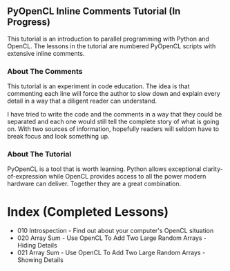 ## PyOpenCL Inline Comments Tutorial (In Progress)

This tutorial is an introduction to parallel programming with Python and OpenCL.  The lessons in the tutorial are numbered PyOpenCL scripts with extensive inline comments.

### About The Comments

This tutorial is an experiment in code education. The idea is that commenting each line will force the author to slow down and explain every detail in a way that a diligent reader can understand.

I have tried to write the code and the comments in a way that they could be separated and each one would still tell the complete story of what is going on. With two sources of information, hopefully readers will seldom have to break focus and look something up.

### About The Tutorial

PyOpenCL is a tool that is worth learning.  Python allows exceptional clarity-of-expression while OpenCL provides access to all the power modern hardware can deliver.  Together they are a great combination.

# Index (Completed Lessons)

- 010 Introspection - Find out about your computer's OpenCL situation
- 020 Array Sum - Use OpenCL To Add Two Large Random Arrays - Hiding Details
- 021 Array Sum - Use OpenCL To Add Two Large Random Arrays - Showing Details
